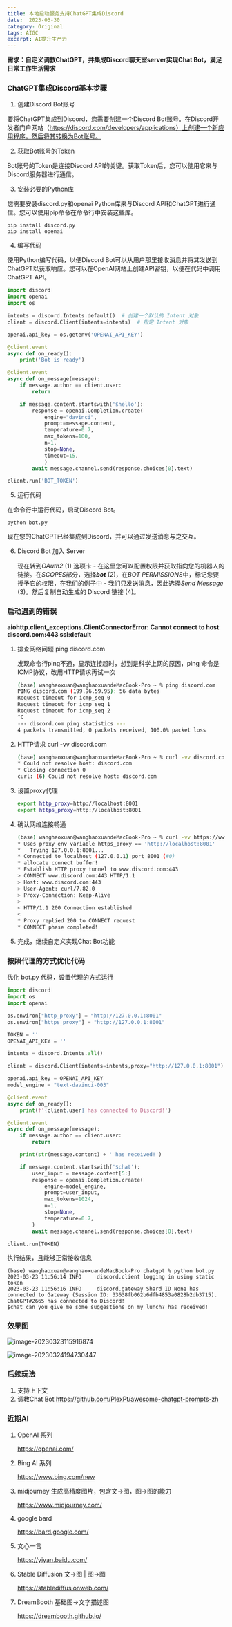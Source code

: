 ```yaml
---
title: 本地启动服务支持ChatGPT集成Discord
date:  2023-03-30
category: Original
tags: AIGC
excerpt: AI提升生产力
---
```


**需求：自定义调教ChatGPT，并集成Discord聊天室server实现Chat Bot，满足日常工作生活需求**

### ChatGPT集成Discord基本步骤

1. 创建Discord Bot账号

要将ChatGPT集成到Discord，您需要创建一个Discord Bot账号。在Discord开发者门户网站（https://discord.com/developers/applications）上创建一个新应用程序，然后将其转换为Bot账号。

2. 获取Bot账号的Token

Bot账号的Token是连接Discord API的关键。获取Token后，您可以使用它来与Discord服务器进行通信。

3. 安装必要的Python库

您需要安装discord.py和openai Python库来与Discord API和ChatGPT进行通信。您可以使用pip命令在命令行中安装这些库。

```
pip install discord.py
pip install openai
```

4. 编写代码

使用Python编写代码，以便Discord Bot可以从用户那里接收消息并将其发送到ChatGPT以获取响应。您可以在OpenAI网站上创建API密钥，以便在代码中调用ChatGPT API。

```python
import discord
import openai
import os

intents = discord.Intents.default()  # 创建一个默认的 Intent 对象
client = discord.Client(intents=intents)  # 指定 Intent 对象

openai.api_key = os.getenv('OPENAI_API_KEY')

@client.event
async def on_ready():
    print('Bot is ready')

@client.event
async def on_message(message):
    if message.author == client.user:
        return

    if message.content.startswith('$hello'):
        response = openai.Completion.create(
            engine="davinci",
            prompt=message.content,
            temperature=0.7,
            max_tokens=100,
            n=1,
            stop=None,
            timeout=15,
            )
        await message.channel.send(response.choices[0].text)

client.run('BOT_TOKEN')
```

5. 运行代码

在命令行中运行代码，启动Discord Bot。

```
python bot.py
```

现在您的ChatGPT已经集成到Discord，并可以通过发送消息与之交互。

6. Discord Bot 加入 Server

   现在转到*OAuth2* (1) 选项卡 - 在这里您可以配置权限并获取指向您的机器人的链接。在*SCOPES*部分，选择***bot*** (2)，在*BOT PERMISSIONS*中，标记您要授予它的权限，在我们的例子中 - 我们只发送消息，因此选择*Send Message* (3)。然后复制自动生成的 Discord 链接 (4)。

### 启动遇到的错误

**aiohttp.client_exceptions.ClientConnectorError: Cannot connect to host discord.com:443 ssl:default** 

1. 排查网络问题 ping discord.com

   发现命令行ping不通，显示连接超时，想到是科学上网的原因，ping 命令是ICMP协议，改用HTTP请求再试一次

   ```sh
   (base) wanghaoxuan@wanghaoxuandeMacBook-Pro ~ % ping discord.com
   PING discord.com (199.96.59.95): 56 data bytes
   Request timeout for icmp_seq 0
   Request timeout for icmp_seq 1
   Request timeout for icmp_seq 2
   ^C
   --- discord.com ping statistics ---
   4 packets transmitted, 0 packets received, 100.0% packet loss
   ```

2. HTTP请求 curl -vv discord.com
   ```sh
   (base) wanghaoxuan@wanghaoxuandeMacBook-Pro ~ % curl -vv discord.com 
   * Could not resolve host: discord.com
   * Closing connection 0
   curl: (6) Could not resolve host: discord.com
   ```

3. 设置proxy代理
   ```sh
   export http_proxy=http://localhost:8001
   export https_proxy=http://localhost:8001
   ```

4. 确认网络连接畅通
   ```sh
   (base) wanghaoxuan@wanghaoxuandeMacBook-Pro ~ % curl -vv https://www.discord.com
   * Uses proxy env variable https_proxy == 'http://localhost:8001'
   *   Trying 127.0.0.1:8001...
   * Connected to localhost (127.0.0.1) port 8001 (#0)
   * allocate connect buffer!
   * Establish HTTP proxy tunnel to www.discord.com:443
   > CONNECT www.discord.com:443 HTTP/1.1
   > Host: www.discord.com:443
   > User-Agent: curl/7.82.0
   > Proxy-Connection: Keep-Alive
   > 
   < HTTP/1.1 200 Connection established
   < 
   * Proxy replied 200 to CONNECT request
   * CONNECT phase completed!
   ```

5. 完成，继续自定义实现Chat Bot功能

### 按照代理的方式优化代码

优化 bot.py 代码，设置代理的方式运行

```python
import discord
import os
import openai

os.environ["http_proxy"] = "http://127.0.0.1:8001"
os.environ["https_proxy"] = "http://127.0.0.1:8001"

TOKEN = ''
OPENAI_API_KEY = ''

intents = discord.Intents.all()

client = discord.Client(intents=intents,proxy="http://127.0.0.1:8001")

openai.api_key = OPENAI_API_KEY
model_engine = "text-davinci-003"

@client.event
async def on_ready():
    print(f'{client.user} has connected to Discord!')

@client.event
async def on_message(message):
    if message.author == client.user:
        return

    print(str(message.content) + ' has received!')

    if message.content.startswith('$chat'):
        user_input = message.content[5:]
        response = openai.Completion.create(
            engine=model_engine,
            prompt=user_input,
            max_tokens=1024,
            n=1,
            stop=None,
            temperature=0.7,
        )
        await message.channel.send(response.choices[0].text)

client.run(TOKEN)
```

执行结果，且能够正常接收信息
```
(base) wanghaoxuan@wanghaoxuandeMacBook-Pro chatgpt % python bot.py
2023-03-23 11:56:14 INFO     discord.client logging in using static token
2023-03-23 11:56:16 INFO     discord.gateway Shard ID None has connected to Gateway (Session ID: 33638fb062b6dfb4853a0828b2db3715).
ChatGPT#2665 has connected to Discord!
$chat can you give me some suggestions on my lunch? has received!
```

### 效果图

![image-20230323115916874](/assets/img/chatbot.png)

![image-20230324194730447](/assets/img/dalle.png)

### 后续玩法

1. 支持上下文
2. 调教Chat Bot https://github.com/PlexPt/awesome-chatgpt-prompts-zh

### 近期AI

1. OpenAI 系列

   https://openai.com/

2. Bing AI 系列 

   https://www.bing.com/new

3. midjourney 生成高精度图片，包含文->图，图->图的能力

   https://www.midjourney.com/

4. google bard

   https://bard.google.com/

5. 文心一言

   https://yiyan.baidu.com/

6. Stable Diffusion 文->图 | 图->图

   https://stablediffusionweb.com/

7. DreamBooth 基础图->文字描述图

   https://dreambooth.github.io/